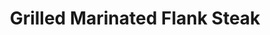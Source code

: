 ---
title: Grilled Marinated Flank Steak
tags: 
  - dinner
  - casserole
  - beef
images:
  - scan0104_000.jpg
---